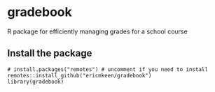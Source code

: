 # gradebook
R package for efficiently managing grades for a school course

## Install the package

```
# install.packages("remotes") # uncomment if you need to install
remotes::install_github("ericmkeen/gradebook")
library(gradebook)
```
